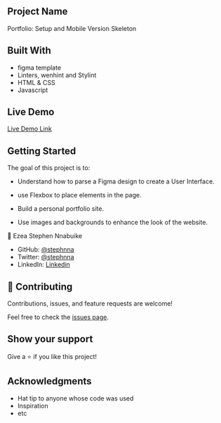 ## Project Name

Portfolio: Setup and Mobile Version Skeleton


## Built With

- figma template
- Linters, wenhint and Stylint
- HTML & CSS
- Javascript 

## Live Demo 
[Live Demo Link](https://stephnna.github.io/portfolio/)

## Getting Started

The goal of this project is to:
- Understand how to parse a Figma design to create a User Interface.

- use Flexbox to place elements in the page.
- Build a personal portfolio site.
- Use images and backgrounds to enhance the look of the website.

👤 Ezea Stephen Nnabuike

- GitHub: [@stephnna](https://github.com/stephnna)
- Twitter: [@stephnna](https://twitter.com/stephnna)
- LinkedIn: [Linkedin](https://www.linkedin.com/in/stephen-nnabuike-ezea-143b97170/)

## 🤝 Contributing

Contributions, issues, and feature requests are welcome!

Feel free to check the [issues page](../../issues/).

## Show your support

Give a ⭐️ if you like this project!

## Acknowledgments

- Hat tip to anyone whose code was used
- Inspiration
- etc

